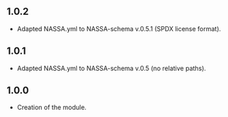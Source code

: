 ## 1.0.2
- Adapted NASSA.yml to NASSA-schema v.0.5.1 (SPDX license format).
## 1.0.1
- Adapted NASSA.yml to NASSA-schema v.0.5 (no relative paths).
## 1.0.0
- Creation of the module.
